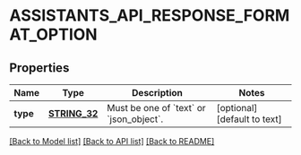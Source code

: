 # ASSISTANTS_API_RESPONSE_FORMAT_OPTION

## Properties
Name | Type | Description | Notes
------------ | ------------- | ------------- | -------------
**type** | [**STRING_32**](STRING_32.md) | Must be one of &#x60;text&#x60; or &#x60;json_object&#x60;. | [optional] [default to text]

[[Back to Model list]](../README.md#documentation-for-models) [[Back to API list]](../README.md#documentation-for-api-endpoints) [[Back to README]](../README.md)


